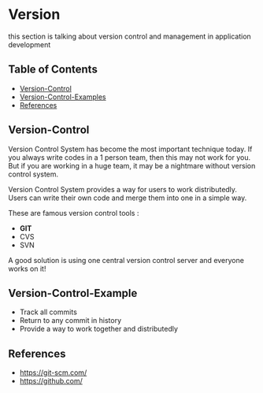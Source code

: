 # Version

this section is talking about version control and management in application development

## Table of Contents
- [Version-Control](#version-control)
- [Version-Control-Examples](#version-control-examples)
- [References](#references)

## Version-Control
Version Control System has become the most important technique today.
If you always write codes in a 1 person team, then this may not work for you.
But if you are working in a huge team, it may be a nightmare without version control system.

Version Control System provides a way for users to work distributedly.
Users can write their own code and merge them into one in a simple way.

These are famous version control tools :
- **GIT**
- CVS
- SVN

A good solution is using one central version control server and everyone works on it!

## Version-Control-Example
- Track all commits
- Return to any commit in history
- Provide a way to work together and distributedly

## References
- https://git-scm.com/
- https://github.com/
